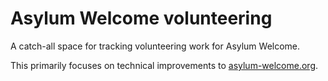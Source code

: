 # Asylum Welcome volunteering

A catch-all space for tracking volunteering work for Asylum Welcome.

This primarily focuses on technical improvements to [asylum-welcome.org](https://www.asylum-welcome.org).
